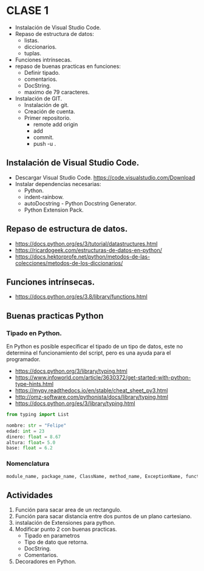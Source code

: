# CLASE 1 
- Instalación de Visual Studio Code.
- Repaso de estructura de datos:
    - listas.
    - diccionarios.
    - tuplas.
- Funciones intrínsecas.
- repaso de buenas practicas en funciones:
    - Definir tipado.
    - comentarios.
    - DocString.
    - maximo de 79 caracteres.
- Instalación de GIT.
    - Instalación de git.
    - Creación de cuenta.
    - Primer repositorio.
        - remote add origin
        - add
        - commit.
        - push -u .

## Instalación de Visual Studio Code.
- Descargar Visual Studio Code. https://code.visualstudio.com/Download
- Instalar dependencias necesarias:
    - Python.
    - indent-rainbow.
    - autoDocstring - Python Docstring Generator.
    - Python Extension Pack.

## Repaso de estructura de datos.
- https://docs.python.org/es/3/tutorial/datastructures.html
- https://ricardogeek.com/estructuras-de-datos-en-python/
- https://docs.hektorprofe.net/python/metodos-de-las-colecciones/metodos-de-los-diccionarios/

## Funciones intrínsecas.
- https://docs.python.org/es/3.8/library/functions.html

## Buenas practicas Python
### Tipado en Python.
En Python es posible especificar el tipado de un tipo de datos, este no determina el funcionamiento del script, pero es una ayuda para el programador.
- https://docs.python.org/3/library/typing.html
- https://www.infoworld.com/article/3630372/get-started-with-python-type-hints.html
- https://mypy.readthedocs.io/en/stable/cheat_sheet_py3.html
- http://omz-software.com/pythonista/docs/library/typing.html
- https://docs.python.org/es/3/library/typing.html


````python
from typing import List

nombre: str = "Felipe"
edad: int = 23
dinero: float = 8.67 
altura: float= 5.0
base: float = 6.2
````

### Nomenclatura
````python
module_name, package_name, ClassName, method_name, ExceptionName, function_name, GLOBAL_CONSTANT_NAME, global_var_name, instance_var_name, function_parameter_name, local_var_name.
````
## Actividades
1. Función para sacar area de un rectangulo.
2. Función para sacar distancia entre dos puntos de un plano cartesiano.
3. instalación de Extensiones para python.
4. Modificar punto 2 con buenas practicas.
    - Tipado en parametros
    - Tipo de dato que retorna.
    - DocString.
    - Comentarios.
5. Decoradores en Python.